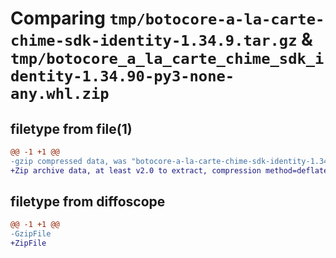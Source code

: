# Comparing `tmp/botocore-a-la-carte-chime-sdk-identity-1.34.9.tar.gz` & `tmp/botocore_a_la_carte_chime_sdk_identity-1.34.90-py3-none-any.whl.zip`

## filetype from file(1)

```diff
@@ -1 +1 @@
-gzip compressed data, was "botocore-a-la-carte-chime-sdk-identity-1.34.9.tar", last modified: Thu Dec 28 01:06:40 2023, max compression
+Zip archive data, at least v2.0 to extract, compression method=deflate
```

## filetype from diffoscope

```diff
@@ -1 +1 @@
-GzipFile
+ZipFile
```

